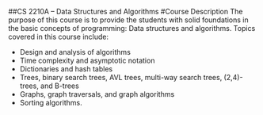 ##CS 2210A – Data Structures and Algorithms
#Course Description
The purpose of this course is to provide the students with solid foundations in the basic concepts of programming: Data structures and algorithms. 
Topics covered in this course include:
- Design and analysis of algorithms
- Time complexity and asymptotic notation
- Dictionaries and hash tables
- Trees, binary search trees, AVL trees, multi-way search trees, (2,4)-trees, and B-trees
- Graphs, graph traversals, and graph algorithms
- Sorting algorithms.
